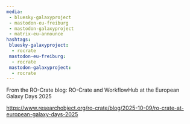 ```yaml
---
media:
 - bluesky-galaxyproject
 - mastodon-eu-freiburg
 - mastodon-galaxyproject
 - matrix-eu-announce
hashtags:
 bluesky-galaxyproject:
  - rocrate
 mastodon-eu-freiburg:
  - rocrate
 mastodon-galaxyproject:
  - rocrate
---
```

From the RO-Crate blog: RO-Crate and WorkflowHub at the European Galaxy Days 2025

https://www.researchobject.org/ro-crate/blog/2025-10-09/ro-crate-at-european-galaxy-days-2025
